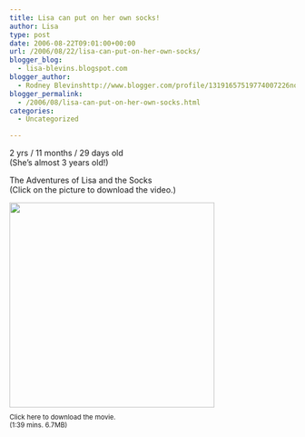 ```yaml
---
title: Lisa can put on her own socks!
author: Lisa
type: post
date: 2006-08-22T09:01:00+00:00
url: /2006/08/22/lisa-can-put-on-her-own-socks/
blogger_blog:
  - lisa-blevins.blogspot.com
blogger_author:
  - Rodney Blevinshttp://www.blogger.com/profile/13191657519774007226noreply@blogger.com
blogger_permalink:
  - /2006/08/lisa-can-put-on-her-own-socks.html
categories:
  - Uncategorized

---
```

2 yrs / 11 months / 29 days old  
(She&#8217;s almost 3 years old!)

The Adventures of Lisa and the Socks  
(Click on the picture to download the video.)

<a href="/media/lisa_vlog_aug_22_2006_socks.mov" style="text-decoration: none;"><img style="margin:0 10px 10px 0;cursor:pointer; cursor:hand;width: 361px; height: 361px;" src="/images/lisa_vlog_aug_22_2006.jpg" border="0" alt="" /><br /><small>Click here to download the movie.</small></a>  
<small>(1:39 mins. 6.7MB)</small>